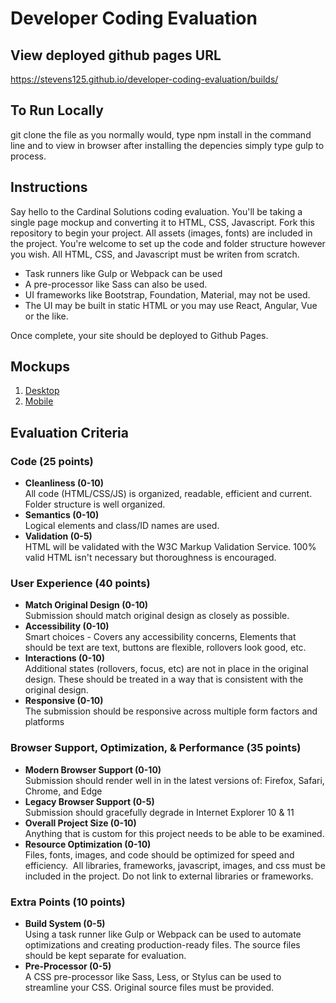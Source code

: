 # Developer Coding Evaluation

## View deployed github pages URL
https://stevens125.github.io/developer-coding-evaluation/builds/

## To Run Locally

git clone the file as you normally would, type npm install in the command line and to view in browser after installing 
the depencies simply type gulp to process.





## Instructions
Say hello to the Cardinal Solutions coding evaluation. You'll be taking a single page mockup and converting it to HTML, CSS, Javascript. Fork this repository to begin your project. All assets (images, fonts) are included in the project. You're welcome to set up the code and folder structure however you wish. All HTML, CSS, and Javascript must be writen from scratch.

- Task runners like Gulp or Webpack can be used
- A pre-processor like Sass can also be used.
- UI frameworks like Bootstrap, Foundation, Material, may not be used.
- The UI may be built in static HTML or you may use React, Angular, Vue or the like.

Once complete, your site should be deployed to Github Pages.

## Mockups

1. [Desktop](https://github.com/cardinal-solutions/developer-coding-evaluation/blob/master/mockups/mockup-desktop.png)
2. [Mobile](https://github.com/cardinal-solutions/developer-coding-evaluation/blob/master/mockups/mockup-mobile.png)


## Evaluation Criteria

### Code (25 points)

- **Cleanliness (0-10)** <br /> All code (HTML/CSS/JS) is organized, readable, efficient and current. Folder structure is well organized.
- **Semantics (0-10)** <br /> Logical elements and class/ID names are used.
- **Validation (0-5)** <br /> HTML will be validated with the W3C Markup Validation Service. 100% valid HTML isn't necessary but thoroughness is encouraged. 

### User Experience (40 points)

- **Match Original Design (0-10)** <br /> Submission should match original design as closely as possible.
- **Accessibility (0-10)** <br /> Smart choices - Covers any accessibility concerns, Elements that should be text are text, buttons are flexible, rollovers look good, etc.
- **Interactions (0-10)** <br /> Additional states (rollovers, focus, etc) are not in place in the original design. These should be treated in a way that is consistent with the original design. 
- **Responsive (0-10)** <br /> The submission should be responsive across multiple form factors and platforms

### Browser Support, Optimization, & Performance (35 points)

- **Modern Browser Support (0-10)** <br /> Submission should render well in in the latest versions of: Firefox, Safari, Chrome, and Edge
- **Legacy Browser Support (0-5)** <br /> Submission should gracefully degrade in Internet Explorer 10 & 11
- **Overall Project Size (0-10)** <br /> Anything that is custom for this project needs to be able to be examined. 
- **Resource Optimization (0-10)** <br /> Files, fonts, images, and code should be optimized for speed and efficiency.  All libraries, frameworks, javascript, images, and css must be included in the project. Do not link to external libraries or frameworks.

### Extra Points (10 points)
- **Build System (0-5)** <br /> Using a task runner like Gulp or Webpack can be used to automate optimizations and creating production-ready files. The source files should be kept separate for evaluation.
- **Pre-Processor (0-5)** <br /> A CSS pre-processor like Sass, Less, or Stylus can be used to streamline your CSS. Original source files must be provided.
